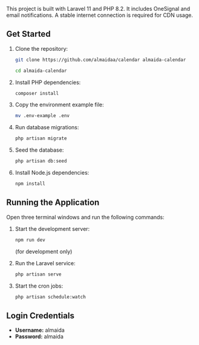 This project is built with Laravel 11 and PHP 8.2. It includes OneSignal and email notifications. A stable internet connection is required for CDN usage.

## Get Started

1. Clone the repository:
   ```bash
   git clone https://github.com/almaidaa/calendar almaida-calendar
   ```
   ```bash
   cd almaida-calendar
   ```
2. Install PHP dependencies:
   ```bash
   composer install
   ```
3. Copy the environment example file:
   ```bash
   mv .env-example .env
   ```
4. Run database migrations:
   ```bash
   php artisan migrate
   ```
5. Seed the database:
   ```bash
   php artisan db:seed
   ```
6. Install Node.js dependencies:
   ```bash
   npm install
   ```

## Running the Application

Open three terminal windows and run the following commands:

1. Start the development server:
   ```bash
   npm run dev
   ```
   (for development only)

2. Run the Laravel service:
   ```bash
   php artisan serve
   ```

3. Start the cron jobs:
   ```bash
   php artisan schedule:watch
   ```

## Login Credentials

- **Username:** almaida
- **Password:** almaida

